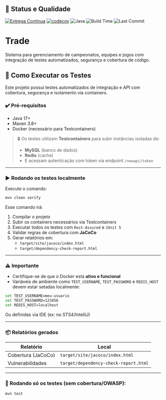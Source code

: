 ## 🔧 Status e Qualidade

[![Entrega Contínua](https://github.com/volverinejr/trade/actions/workflows/CI.yml/badge.svg)](https://github.com/volverinejr/trade/actions/workflows/CI.yml)
[![codecov](https://codecov.io/gh/volverinejr/trade/graph/badge.svg?token=IX01AUR2EG)](https://codecov.io/gh/volverinejr/trade)
![Java](https://img.shields.io/badge/Java-17-blue.svg)
![Build Time](https://img.shields.io/badge/Build~Time-~1~min-brightgreen)
![Last Commit](https://img.shields.io/github/last-commit/volverinejr/trade)


# Trade

Sistema para gerenciamento de campeonatos, equipes e jogos com integração de testes automatizados, segurança e cobertura de código.

## 🧪 Como Executar os Testes

Este projeto possui testes automatizados de integração e API com cobertura, segurança e isolamento via containers.

### ✔️ Pré-requisitos

- Java 17+
- Maven 3.8+
- Docker (necessário para Testcontainers)

> 🔒 Os testes utilizam **Testcontainers** para subir instâncias isoladas de:
> - **MySQL** (banco de dados)
> - **Redis** (cache)
> - E acessam autenticação com token via endpoint `/newapi/token`

---

### ▶️ Rodando os testes localmente

Execute o comando:

```bash
mvn clean verify
```

Esse comando irá:

1. Compilar o projeto
2. Subir os containers necessários via Testcontainers
3. Executar todos os testes com `Rest-Assured` e `JUnit 5`
4. Validar regras de cobertura com **JaCoCo**
5. Gerar relatórios em:
   - `target/site/jacoco/index.html`
   - `target/dependency-check-report.html`

---

### ⚠️ Importante

- Certifique-se de que o Docker está **ativo e funcional**
- Variáveis de ambiente como `TEST_USERNAME`, `TEST_PASSWORD` e `REDIS_HOST` devem estar setadas localmente:

```bash
set TEST_USERNAME=meu-usuario
set TEST_PASSWORD=123456
set REDIS_HOST=localhost
```

Ou definidas via IDE (ex: no STS4/IntelliJ)

---

### 📦 Relatórios gerados

| Relatório          | Local                          |
|--------------------|---------------------------------|
| Cobertura (JaCoCo) | `target/site/jacoco/index.html` |
| Vulnerabilidades   | `target/dependency-check-report.html` |

---

### 🧪 Rodando só os testes (sem cobertura/OWASP):

```bash
mvn test
```